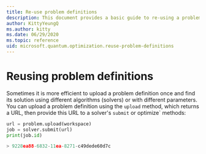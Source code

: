 ```yaml
---
title: Re-use problem definitions
description: This document provides a basic guide to re-using a problem definition when solving problems in Azure Quantum using Python.
author: KittyYeungQ
ms.author: kitty
ms.date: 06/29/2020
ms.topic: reference
uid: microsoft.quantum.optimization.reuse-problem-definitions
---
```


# Reusing problem definitions

Sometimes it is more efficient to upload a problem definition once and find its solution using different algorithms (solvers) or with different parameters. You can upload a problem definition using the `upload` method, which returns a URL, then provide this URL to a solver's `submit` or optimize` methods:

```py
url = problem.upload(workspace)
job = solver.submit(url)
print(job.id)

> 9228ea88-6832-11ea-8271-c49dede60d7c
```